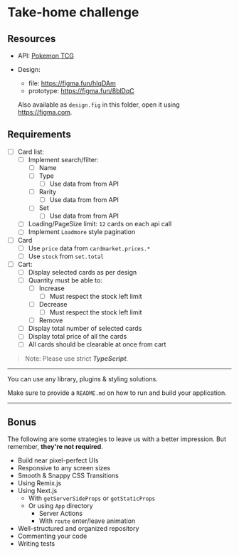 # Take-home challenge

## Resources

- API: [Pokemon TCG](https://pokemontcg.io)
- Design:
  - file: <https://figma.fun/hIqDAm>
  - prototype: <https://figma.fun/8blDqC>

  Also available as `design.fig` in this folder, open it using <https://figma.com>.

## Requirements

- [ ] Card list:
  - [ ] Implement search/filter:
    - [ ] Name
    - [ ] Type
      - [ ] Use data from from API
    - [ ] Rarity
      - [ ] Use data from from API
    - [ ] Set
      - [ ] Use data from from API
  - [ ] Loading/PageSize limit: `12` cards on each api call
  - [ ] Implement `Loadmore` style pagination
- [ ] Card
    - [ ] Use `price` data from `cardmarket.prices.*`
    - [ ] Use `stock` from `set.total`
- [ ] Cart:
  - [ ] Display selected cards as per design
  - [ ] Quantity must be able to:
    - [ ] Increase
      - [ ] Must respect the stock left limit
    - [ ] Decrease
      - [ ] Must respect the stock left limit
    - [ ] Remove
  - [ ] Display total number of selected cards
  - [ ] Display total price of all the cards
  - [ ] All cards should be clearable at once from cart

> Note: Please use strict ***TypeScript***.

---

You can use any library, plugins & styling solutions.

Make sure to provide a `README.md` on how to run and build your application.

---

## Bonus

The following are some strategies to leave us with a better impression. But remember, **they're not required**.

- Build near pixel-perfect UIs
- Responsive to any screen sizes
- Smooth & Snappy CSS Transitions
- Using Remix.js
- Using Next.js
    - With `getServerSideProps` or `getStaticProps`
    - Or using `App` directory
        - Server Actions
        - With `route` enter/leave animation
- Well-structured and organized repository
- Commenting your code
- Writing tests
